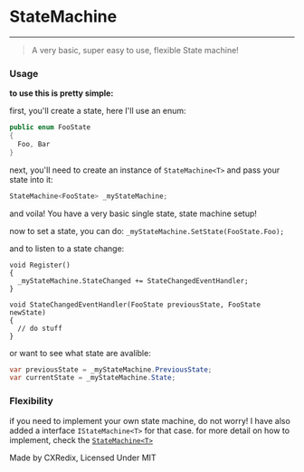 # StateMachine
---
> A very basic, super easy to use, flexible State machine!

### Usage

**to use this is pretty simple:**

first, you'll create a state, here I'll use an enum:
```cs
public enum FooState
{
  Foo, Bar
}
```

next, you'll need to create an instance of `StateMachine<T>` and pass your state into it:
```cs
StateMachine<FooState> _myStateMachine;
```

and voila! You have a very basic single state, state machine setup!

now to set a state, you can do:
`_myStateMachine.SetState(FooState.Foo);`

and to listen to a state change:
```
void Register()
{
  _myStateMachine.StateChanged += StateChangedEventHandler;
}

void StateChangedEventHandler(FooState previousState, FooState newState)
{
  // do stuff
}
```

or want to see what state are avalible:
```cs
var previousState = _myStateMachine.PreviousState;
var currentState = _myStateMachine.State;
```

### Flexibility

if you need to implement your own state machine, do not worry! I have also added a interface `IStateMachine<T>` for that case.
for more detail on how to implement, check the [`StateMachine<T>`](https://github.com/AMAIOLAMO/StateMachine/blob/master/Src/Domain/StateMachine.cs)


Made by CXRedix, Licensed Under MIT
